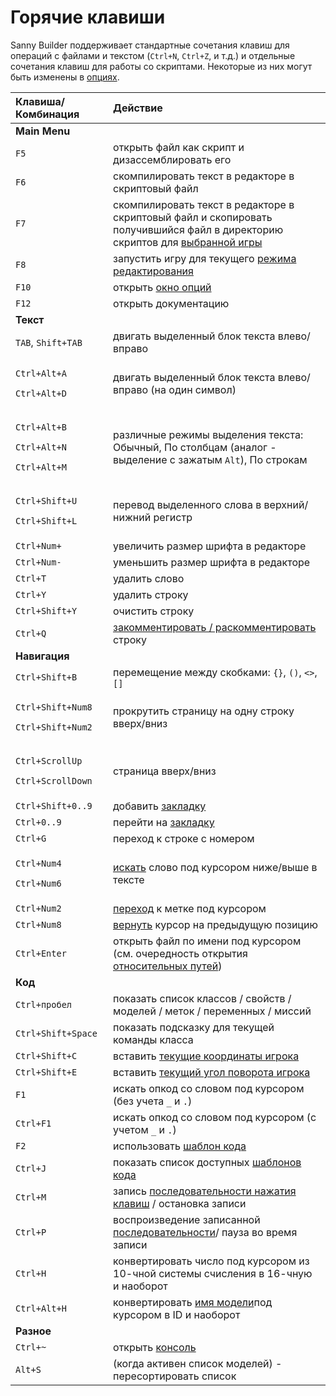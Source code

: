 # Горячие клавиши

Sanny Builder поддерживает стандартные сочетания клавиш для операций с файлами и текстом \(`Ctrl+N`, `Ctrl+Z`, и т.д.\) и отдельные сочетания клавиш для работы со скриптами. Некоторые из них могут быть изменены в [опциях](options/hotkeys.md).

<table>
  <thead>
    <tr>
      <th style="text-align:left">&#x41A;&#x43B;&#x430;&#x432;&#x438;&#x448;&#x430;/&#x41A;&#x43E;&#x43C;&#x431;&#x438;&#x43D;&#x430;&#x446;&#x438;&#x44F;</th>
      <th
      style="text-align:left">&#x414;&#x435;&#x439;&#x441;&#x442;&#x432;&#x438;&#x435;</th>
    </tr>
  </thead>
  <tbody>
    <tr>
      <td style="text-align:left"><b>Main Menu</b>
      </td>
      <td style="text-align:left"></td>
    </tr>
    <tr>
      <td style="text-align:left"><code>F5</code>
      </td>
      <td style="text-align:left">&#x43E;&#x442;&#x43A;&#x440;&#x44B;&#x442;&#x44C; &#x444;&#x430;&#x439;&#x43B;
        &#x43A;&#x430;&#x43A; &#x441;&#x43A;&#x440;&#x438;&#x43F;&#x442; &#x438;
        &#x434;&#x438;&#x437;&#x430;&#x441;&#x441;&#x435;&#x43C;&#x431;&#x43B;&#x438;&#x440;&#x43E;&#x432;&#x430;&#x442;&#x44C;
        &#x435;&#x433;&#x43E;</td>
    </tr>
    <tr>
      <td style="text-align:left"><code>F6</code>
      </td>
      <td style="text-align:left">&#x441;&#x43A;&#x43E;&#x43C;&#x43F;&#x438;&#x43B;&#x438;&#x440;&#x43E;&#x432;&#x430;&#x442;&#x44C;
        &#x442;&#x435;&#x43A;&#x441;&#x442; &#x432; &#x440;&#x435;&#x434;&#x430;&#x43A;&#x442;&#x43E;&#x440;&#x435;
        &#x432; &#x441;&#x43A;&#x440;&#x438;&#x43F;&#x442;&#x43E;&#x432;&#x44B;&#x439;
        &#x444;&#x430;&#x439;&#x43B;</td>
    </tr>
    <tr>
      <td style="text-align:left"><code>F7</code>
      </td>
      <td style="text-align:left">&#x441;&#x43A;&#x43E;&#x43C;&#x43F;&#x438;&#x43B;&#x438;&#x440;&#x43E;&#x432;&#x430;&#x442;&#x44C;
        &#x442;&#x435;&#x43A;&#x441;&#x442; &#x432; &#x440;&#x435;&#x434;&#x430;&#x43A;&#x442;&#x43E;&#x440;&#x435;
        &#x432; &#x441;&#x43A;&#x440;&#x438;&#x43F;&#x442;&#x43E;&#x432;&#x44B;&#x439;
        &#x444;&#x430;&#x439;&#x43B; &#x438; &#x441;&#x43A;&#x43E;&#x43F;&#x438;&#x440;&#x43E;&#x432;&#x430;&#x442;&#x44C;
        &#x43F;&#x43E;&#x43B;&#x443;&#x447;&#x438;&#x432;&#x448;&#x438;&#x439;&#x441;&#x44F;
        &#x444;&#x430;&#x439;&#x43B; &#x432; &#x434;&#x438;&#x440;&#x435;&#x43A;&#x442;&#x43E;&#x440;&#x438;&#x44E;
        &#x441;&#x43A;&#x440;&#x438;&#x43F;&#x442;&#x43E;&#x432; &#x434;&#x43B;&#x44F;
        <a
        href="options/general.md#direktoriya-igry">&#x432;&#x44B;&#x431;&#x440;&#x430;&#x43D;&#x43D;&#x43E;&#x439; &#x438;&#x433;&#x440;&#x44B;</a>
      </td>
    </tr>
    <tr>
      <td style="text-align:left"><code>F8</code>
      </td>
      <td style="text-align:left">&#x437;&#x430;&#x43F;&#x443;&#x441;&#x442;&#x438;&#x442;&#x44C; &#x438;&#x433;&#x440;&#x443;
        &#x434;&#x43B;&#x44F; &#x442;&#x435;&#x43A;&#x443;&#x449;&#x435;&#x433;&#x43E;
        <a
        href="edit-modes/">&#x440;&#x435;&#x436;&#x438;&#x43C;&#x430; &#x440;&#x435;&#x434;&#x430;&#x43A;&#x442;&#x438;&#x440;&#x43E;&#x432;&#x430;&#x43D;&#x438;&#x44F;</a>
      </td>
    </tr>
    <tr>
      <td style="text-align:left"><code>F10</code>
      </td>
      <td style="text-align:left">&#x43E;&#x442;&#x43A;&#x440;&#x44B;&#x442;&#x44C; <a href="options/">&#x43E;&#x43A;&#x43D;&#x43E; &#x43E;&#x43F;&#x446;&#x438;&#x439;</a>
      </td>
    </tr>
    <tr>
      <td style="text-align:left"><code>F12</code>
      </td>
      <td style="text-align:left">&#x43E;&#x442;&#x43A;&#x440;&#x44B;&#x442;&#x44C; &#x434;&#x43E;&#x43A;&#x443;&#x43C;&#x435;&#x43D;&#x442;&#x430;&#x446;&#x438;&#x44E;</td>
    </tr>
    <tr>
      <td style="text-align:left"><b>&#x422;&#x435;&#x43A;&#x441;&#x442;</b>
      </td>
      <td style="text-align:left"></td>
    </tr>
    <tr>
      <td style="text-align:left"><code>TAB</code>, <code>Shift+TAB</code>
      </td>
      <td style="text-align:left">&#x434;&#x432;&#x438;&#x433;&#x430;&#x442;&#x44C; &#x432;&#x44B;&#x434;&#x435;&#x43B;&#x435;&#x43D;&#x43D;&#x44B;&#x439;
        &#x431;&#x43B;&#x43E;&#x43A; &#x442;&#x435;&#x43A;&#x441;&#x442;&#x430;
        &#x432;&#x43B;&#x435;&#x432;&#x43E;/&#x432;&#x43F;&#x440;&#x430;&#x432;&#x43E;</td>
    </tr>
    <tr>
      <td style="text-align:left">
        <p><code>Ctrl+Alt+A</code>
        </p>
        <p><code>Ctrl+Alt+D</code>
        </p>
      </td>
      <td style="text-align:left">&#x434;&#x432;&#x438;&#x433;&#x430;&#x442;&#x44C; &#x432;&#x44B;&#x434;&#x435;&#x43B;&#x435;&#x43D;&#x43D;&#x44B;&#x439;
        &#x431;&#x43B;&#x43E;&#x43A; &#x442;&#x435;&#x43A;&#x441;&#x442;&#x430;
        &#x432;&#x43B;&#x435;&#x432;&#x43E;/&#x432;&#x43F;&#x440;&#x430;&#x432;&#x43E;
        (&#x43D;&#x430; &#x43E;&#x434;&#x438;&#x43D; &#x441;&#x438;&#x43C;&#x432;&#x43E;&#x43B;)</td>
    </tr>
    <tr>
      <td style="text-align:left">
        <p><code>Ctrl+Alt+B</code>
        </p>
        <p><code>Ctrl+Alt+N</code>
        </p>
        <p><code>Ctrl+Alt+M</code>
        </p>
      </td>
      <td style="text-align:left">&#x440;&#x430;&#x437;&#x43B;&#x438;&#x447;&#x43D;&#x44B;&#x435; &#x440;&#x435;&#x436;&#x438;&#x43C;&#x44B;
        &#x432;&#x44B;&#x434;&#x435;&#x43B;&#x435;&#x43D;&#x438;&#x44F; &#x442;&#x435;&#x43A;&#x441;&#x442;&#x430;:
        &#x41E;&#x431;&#x44B;&#x447;&#x43D;&#x44B;&#x439;, &#x41F;&#x43E; &#x441;&#x442;&#x43E;&#x43B;&#x431;&#x446;&#x430;&#x43C;
        (&#x430;&#x43D;&#x430;&#x43B;&#x43E;&#x433; - &#x432;&#x44B;&#x434;&#x435;&#x43B;&#x435;&#x43D;&#x438;&#x435;
        &#x441; &#x437;&#x430;&#x436;&#x430;&#x442;&#x44B;&#x43C; <code>Alt</code>),
        &#x41F;&#x43E; &#x441;&#x442;&#x440;&#x43E;&#x43A;&#x430;&#x43C;</td>
    </tr>
    <tr>
      <td style="text-align:left">
        <p><code>Ctrl+Shift+U</code>
        </p>
        <p><code>Ctrl+Shift+L</code>
        </p>
      </td>
      <td style="text-align:left">&#x43F;&#x435;&#x440;&#x435;&#x432;&#x43E;&#x434; &#x432;&#x44B;&#x434;&#x435;&#x43B;&#x435;&#x43D;&#x43D;&#x43E;&#x433;&#x43E;
        &#x441;&#x43B;&#x43E;&#x432;&#x430; &#x432; &#x432;&#x435;&#x440;&#x445;&#x43D;&#x438;&#x439;/&#x43D;&#x438;&#x436;&#x43D;&#x438;&#x439;
        &#x440;&#x435;&#x433;&#x438;&#x441;&#x442;&#x440;</td>
    </tr>
    <tr>
      <td style="text-align:left"><code>Ctrl+Num+</code>
      </td>
      <td style="text-align:left">&#x443;&#x432;&#x435;&#x43B;&#x438;&#x447;&#x438;&#x442;&#x44C; &#x440;&#x430;&#x437;&#x43C;&#x435;&#x440;
        &#x448;&#x440;&#x438;&#x444;&#x442;&#x430; &#x432; &#x440;&#x435;&#x434;&#x430;&#x43A;&#x442;&#x43E;&#x440;&#x435;</td>
    </tr>
    <tr>
      <td style="text-align:left"><code>Ctrl+Num-</code>
      </td>
      <td style="text-align:left">&#x443;&#x43C;&#x435;&#x43D;&#x44C;&#x448;&#x438;&#x442;&#x44C; &#x440;&#x430;&#x437;&#x43C;&#x435;&#x440;
        &#x448;&#x440;&#x438;&#x444;&#x442;&#x430; &#x432; &#x440;&#x435;&#x434;&#x430;&#x43A;&#x442;&#x43E;&#x440;&#x435;</td>
    </tr>
    <tr>
      <td style="text-align:left"><code>Ctrl+T</code>
      </td>
      <td style="text-align:left">&#x443;&#x434;&#x430;&#x43B;&#x438;&#x442;&#x44C; &#x441;&#x43B;&#x43E;&#x432;&#x43E;</td>
    </tr>
    <tr>
      <td style="text-align:left"><code>Ctrl+Y</code>
      </td>
      <td style="text-align:left">&#x443;&#x434;&#x430;&#x43B;&#x438;&#x442;&#x44C; &#x441;&#x442;&#x440;&#x43E;&#x43A;&#x443;</td>
    </tr>
    <tr>
      <td style="text-align:left"><code>Ctrl+Shift+Y</code>
      </td>
      <td style="text-align:left">&#x43E;&#x447;&#x438;&#x441;&#x442;&#x438;&#x442;&#x44C; &#x441;&#x442;&#x440;&#x43E;&#x43A;&#x443;</td>
    </tr>
    <tr>
      <td style="text-align:left"><code>Ctrl+Q</code>
      </td>
      <td style="text-align:left"><a href="features.md#kommentirovanie-koda">&#x437;&#x430;&#x43A;&#x43E;&#x43C;&#x43C;&#x435;&#x43D;&#x442;&#x438;&#x440;&#x43E;&#x432;&#x430;&#x442;&#x44C; / &#x440;&#x430;&#x441;&#x43A;&#x43E;&#x43C;&#x43C;&#x435;&#x43D;&#x442;&#x438;&#x440;&#x43E;&#x432;&#x430;&#x442;&#x44C;</a> &#x441;&#x442;&#x440;&#x43E;&#x43A;&#x443;</td>
    </tr>
    <tr>
      <td style="text-align:left"><b>&#x41D;&#x430;&#x432;&#x438;&#x433;&#x430;&#x446;&#x438;&#x44F;</b>
      </td>
      <td style="text-align:left"></td>
    </tr>
    <tr>
      <td style="text-align:left"><code>Ctrl+Shift+B</code>
      </td>
      <td style="text-align:left">&#x43F;&#x435;&#x440;&#x435;&#x43C;&#x435;&#x449;&#x435;&#x43D;&#x438;&#x435;
        &#x43C;&#x435;&#x436;&#x434;&#x443; &#x441;&#x43A;&#x43E;&#x431;&#x43A;&#x430;&#x43C;&#x438;: <code>{}</code>, <code>()</code>, <code>&lt;&gt;</code>, <code>[]</code>
      </td>
    </tr>
    <tr>
      <td style="text-align:left">
        <p><code>Ctrl+Shift+Num8</code>
        </p>
        <p><code>Ctrl+Shift+Num2</code>
        </p>
      </td>
      <td style="text-align:left">&#x43F;&#x440;&#x43E;&#x43A;&#x440;&#x443;&#x442;&#x438;&#x442;&#x44C;
        &#x441;&#x442;&#x440;&#x430;&#x43D;&#x438;&#x446;&#x443; &#x43D;&#x430;
        &#x43E;&#x434;&#x43D;&#x443; &#x441;&#x442;&#x440;&#x43E;&#x43A;&#x443;
        &#x432;&#x432;&#x435;&#x440;&#x445;/&#x432;&#x43D;&#x438;&#x437;</td>
    </tr>
    <tr>
      <td style="text-align:left">
        <p><code>Ctrl+ScrollUp</code> 
        </p>
        <p><code>Ctrl+ScrollDown</code>
        </p>
      </td>
      <td style="text-align:left">&#x441;&#x442;&#x440;&#x430;&#x43D;&#x438;&#x446;&#x430; &#x432;&#x432;&#x435;&#x440;&#x445;/&#x432;&#x43D;&#x438;&#x437;</td>
    </tr>
    <tr>
      <td style="text-align:left"><code>Ctrl+Shift+0..9</code>
      </td>
      <td style="text-align:left">&#x434;&#x43E;&#x431;&#x430;&#x432;&#x438;&#x442;&#x44C; <a href="features.md#bystryi-perekhod-po-tekstu">&#x437;&#x430;&#x43A;&#x43B;&#x430;&#x434;&#x43A;&#x443;</a>
      </td>
    </tr>
    <tr>
      <td style="text-align:left"><code>Ctrl+0..9</code>
      </td>
      <td style="text-align:left">&#x43F;&#x435;&#x440;&#x435;&#x439;&#x442;&#x438; &#x43D;&#x430; <a href="features.md#bystryi-perekhod-po-tekstu">&#x437;&#x430;&#x43A;&#x43B;&#x430;&#x434;&#x43A;&#x443;</a>
      </td>
    </tr>
    <tr>
      <td style="text-align:left"><code>Ctrl+G</code>
      </td>
      <td style="text-align:left">&#x43F;&#x435;&#x440;&#x435;&#x445;&#x43E;&#x434; &#x43A; &#x441;&#x442;&#x440;&#x43E;&#x43A;&#x435;
        &#x441; &#x43D;&#x43E;&#x43C;&#x435;&#x440;&#x43E;&#x43C;</td>
    </tr>
    <tr>
      <td style="text-align:left">
        <p><code>Ctrl+Num4</code>
        </p>
        <p><code>Ctrl+Num6</code>
        </p>
      </td>
      <td style="text-align:left"><a href="features.md#momentalnyi-poisk">&#x438;&#x441;&#x43A;&#x430;&#x442;&#x44C;</a> &#x441;&#x43B;&#x43E;&#x432;&#x43E;
        &#x43F;&#x43E;&#x434; &#x43A;&#x443;&#x440;&#x441;&#x43E;&#x440;&#x43E;&#x43C;
        &#x43D;&#x438;&#x436;&#x435;/&#x432;&#x44B;&#x448;&#x435; &#x432; &#x442;&#x435;&#x43A;&#x441;&#x442;&#x435;</td>
    </tr>
    <tr>
      <td style="text-align:left"><code>Ctrl+Num2</code>
      </td>
      <td style="text-align:left"><a href="features.md#momentalnyi-poisk">&#x43F;&#x435;&#x440;&#x435;&#x445;&#x43E;&#x434;</a> &#x43A;
        &#x43C;&#x435;&#x442;&#x43A;&#x435; &#x43F;&#x43E;&#x434; &#x43A;&#x443;&#x440;&#x441;&#x43E;&#x440;&#x43E;&#x43C;</td>
    </tr>
    <tr>
      <td style="text-align:left"><code>Ctrl+Num8</code>
      </td>
      <td style="text-align:left"><a href="features.md#momentalnyi-poisk">&#x432;&#x435;&#x440;&#x43D;&#x443;&#x442;&#x44C;</a> &#x43A;&#x443;&#x440;&#x441;&#x43E;&#x440;
        &#x43D;&#x430; &#x43F;&#x440;&#x435;&#x434;&#x44B;&#x434;&#x443;&#x449;&#x443;&#x44E;
        &#x43F;&#x43E;&#x437;&#x438;&#x446;&#x438;&#x44E;</td>
    </tr>
    <tr>
      <td style="text-align:left"><code>Ctrl+Enter</code>
      </td>
      <td style="text-align:left">&#x43E;&#x442;&#x43A;&#x440;&#x44B;&#x442;&#x44C; &#x444;&#x430;&#x439;&#x43B;
        &#x43F;&#x43E; &#x438;&#x43C;&#x435;&#x43D;&#x438; &#x43F;&#x43E;&#x434;
        &#x43A;&#x443;&#x440;&#x441;&#x43E;&#x440;&#x43E;&#x43C; (&#x441;&#x43C;.
        &#x43E;&#x447;&#x435;&#x440;&#x435;&#x434;&#x43D;&#x43E;&#x441;&#x442;&#x44C;
        &#x43E;&#x442;&#x43A;&#x440;&#x44B;&#x442;&#x438;&#x44F; <a href="coding/directives.md#usdinclude">&#x43E;&#x442;&#x43D;&#x43E;&#x441;&#x438;&#x442;&#x435;&#x43B;&#x44C;&#x43D;&#x44B;&#x445; &#x43F;&#x443;&#x442;&#x435;&#x439;</a>)</td>
    </tr>
    <tr>
      <td style="text-align:left"><b>&#x41A;&#x43E;&#x434;</b>
      </td>
      <td style="text-align:left"></td>
    </tr>
    <tr>
      <td style="text-align:left"><code>Ctrl+&#x43F;&#x440;&#x43E;&#x431;&#x435;&#x43B;</code>
      </td>
      <td style="text-align:left">&#x43F;&#x43E;&#x43A;&#x430;&#x437;&#x430;&#x442;&#x44C; &#x441;&#x43F;&#x438;&#x441;&#x43E;&#x43A;
        &#x43A;&#x43B;&#x430;&#x441;&#x441;&#x43E;&#x432; / &#x441;&#x432;&#x43E;&#x439;&#x441;&#x442;&#x432;
        / &#x43C;&#x43E;&#x434;&#x435;&#x43B;&#x435;&#x439; / &#x43C;&#x435;&#x442;&#x43E;&#x43A;
        / &#x43F;&#x435;&#x440;&#x435;&#x43C;&#x435;&#x43D;&#x43D;&#x44B;&#x445;
        / &#x43C;&#x438;&#x441;&#x441;&#x438;&#x439;</td>
    </tr>
    <tr>
      <td style="text-align:left"><code>Ctrl+Shift+Space</code>
      </td>
      <td style="text-align:left">&#x43F;&#x43E;&#x43A;&#x430;&#x437;&#x430;&#x442;&#x44C; &#x43F;&#x43E;&#x434;&#x441;&#x43A;&#x430;&#x437;&#x43A;&#x443;
        &#x434;&#x43B;&#x44F; &#x442;&#x435;&#x43A;&#x443;&#x449;&#x435;&#x439;
        &#x43A;&#x43E;&#x43C;&#x430;&#x43D;&#x434;&#x44B; &#x43A;&#x43B;&#x430;&#x441;&#x441;&#x430;</td>
    </tr>
    <tr>
      <td style="text-align:left"><code>Ctrl+Shift+C</code>
      </td>
      <td style="text-align:left">&#x432;&#x441;&#x442;&#x430;&#x432;&#x438;&#x442;&#x44C; <a href="features.md#izmenenie-koordinat-i-ugla-razvorota-igroka">&#x442;&#x435;&#x43A;&#x443;&#x449;&#x438;&#x435; &#x43A;&#x43E;&#x43E;&#x440;&#x434;&#x438;&#x43D;&#x430;&#x442;&#x44B; &#x438;&#x433;&#x440;&#x43E;&#x43A;&#x430;</a>
      </td>
    </tr>
    <tr>
      <td style="text-align:left"><code>Ctrl+Shift+E</code>
      </td>
      <td style="text-align:left">&#x432;&#x441;&#x442;&#x430;&#x432;&#x438;&#x442;&#x44C; <a href="features.md#izmenenie-koordinat-i-ugla-razvorota-igroka">&#x442;&#x435;&#x43A;&#x443;&#x449;&#x438;&#x439; &#x443;&#x433;&#x43E;&#x43B; &#x43F;&#x43E;&#x432;&#x43E;&#x440;&#x43E;&#x442;&#x430; &#x438;&#x433;&#x440;&#x43E;&#x43A;&#x430;</a>
      </td>
    </tr>
    <tr>
      <td style="text-align:left"><code>F1</code>
      </td>
      <td style="text-align:left">&#x438;&#x441;&#x43A;&#x430;&#x442;&#x44C; &#x43E;&#x43F;&#x43A;&#x43E;&#x434;
        &#x441;&#x43E; &#x441;&#x43B;&#x43E;&#x432;&#x43E;&#x43C; &#x43F;&#x43E;&#x434;
        &#x43A;&#x443;&#x440;&#x441;&#x43E;&#x440;&#x43E;&#x43C; (&#x431;&#x435;&#x437;
        &#x443;&#x447;&#x435;&#x442;&#x430; <code>_</code> &#x438; <code>.</code>)</td>
    </tr>
    <tr>
      <td style="text-align:left"><code>Ctrl+F1</code>
      </td>
      <td style="text-align:left">&#x438;&#x441;&#x43A;&#x430;&#x442;&#x44C; &#x43E;&#x43F;&#x43A;&#x43E;&#x434;
        &#x441;&#x43E; &#x441;&#x43B;&#x43E;&#x432;&#x43E;&#x43C; &#x43F;&#x43E;&#x434;
        &#x43A;&#x443;&#x440;&#x441;&#x43E;&#x440;&#x43E;&#x43C; (&#x441; &#x443;&#x447;&#x435;&#x442;&#x43E;&#x43C; <code>_</code> &#x438; <code>.</code>)</td>
    </tr>
    <tr>
      <td style="text-align:left"><code>F2</code>
      </td>
      <td style="text-align:left">&#x438;&#x441;&#x43F;&#x43E;&#x43B;&#x44C;&#x437;&#x43E;&#x432;&#x430;&#x442;&#x44C;
        <a
        href="features.md#ispolzovanie-shablonov-koda">&#x448;&#x430;&#x431;&#x43B;&#x43E;&#x43D; &#x43A;&#x43E;&#x434;&#x430;</a>
      </td>
    </tr>
    <tr>
      <td style="text-align:left"><code>Ctrl+J</code>
      </td>
      <td style="text-align:left">&#x43F;&#x43E;&#x43A;&#x430;&#x437;&#x430;&#x442;&#x44C; &#x441;&#x43F;&#x438;&#x441;&#x43E;&#x43A;
        &#x434;&#x43E;&#x441;&#x442;&#x443;&#x43F;&#x43D;&#x44B;&#x445; <a href="features.md#ispolzovanie-shablonov-koda">&#x448;&#x430;&#x431;&#x43B;&#x43E;&#x43D;&#x43E;&#x432; &#x43A;&#x43E;&#x434;&#x430;</a>
      </td>
    </tr>
    <tr>
      <td style="text-align:left"><code>Ctrl+M</code>
      </td>
      <td style="text-align:left">&#x437;&#x430;&#x43F;&#x438;&#x441;&#x44C; <a href="features.md#zapis-i-vosproizvedenie-nazhatii-knopok">&#x43F;&#x43E;&#x441;&#x43B;&#x435;&#x434;&#x43E;&#x432;&#x430;&#x442;&#x435;&#x43B;&#x44C;&#x43D;&#x43E;&#x441;&#x442;&#x438; &#x43D;&#x430;&#x436;&#x430;&#x442;&#x438;&#x44F; &#x43A;&#x43B;&#x430;&#x432;&#x438;&#x448;</a> /
        &#x43E;&#x441;&#x442;&#x430;&#x43D;&#x43E;&#x432;&#x43A;&#x430; &#x437;&#x430;&#x43F;&#x438;&#x441;&#x438;</td>
    </tr>
    <tr>
      <td style="text-align:left"><code>Ctrl+P</code>
      </td>
      <td style="text-align:left">&#x432;&#x43E;&#x441;&#x43F;&#x440;&#x43E;&#x438;&#x437;&#x432;&#x435;&#x434;&#x435;&#x43D;&#x438;&#x435;
        &#x437;&#x430;&#x43F;&#x438;&#x441;&#x430;&#x43D;&#x43D;&#x43E;&#x439;
        <a
        href="features.md#zapis-i-vosproizvedenie-nazhatii-knopok">&#x43F;&#x43E;&#x441;&#x43B;&#x435;&#x434;&#x43E;&#x432;&#x430;&#x442;&#x435;&#x43B;&#x44C;&#x43D;&#x43E;&#x441;&#x442;&#x438;</a>/
          &#x43F;&#x430;&#x443;&#x437;&#x430; &#x432;&#x43E; &#x432;&#x440;&#x435;&#x43C;&#x44F;
          &#x437;&#x430;&#x43F;&#x438;&#x441;&#x438;</td>
    </tr>
    <tr>
      <td style="text-align:left"><code>Ctrl+H</code>
      </td>
      <td style="text-align:left">&#x43A;&#x43E;&#x43D;&#x432;&#x435;&#x440;&#x442;&#x438;&#x440;&#x43E;&#x432;&#x430;&#x442;&#x44C;
        &#x447;&#x438;&#x441;&#x43B;&#x43E; &#x43F;&#x43E;&#x434; &#x43A;&#x443;&#x440;&#x441;&#x43E;&#x440;&#x43E;&#x43C;
        &#x438;&#x437; 10-&#x447;&#x43D;&#x43E;&#x439; &#x441;&#x438;&#x441;&#x442;&#x435;&#x43C;&#x44B;
        &#x441;&#x447;&#x438;&#x441;&#x43B;&#x435;&#x43D;&#x438;&#x44F; &#x432;
        16-&#x447;&#x43D;&#x443;&#x44E; &#x438; &#x43D;&#x430;&#x43E;&#x431;&#x43E;&#x440;&#x43E;&#x442;</td>
    </tr>
    <tr>
      <td style="text-align:left"><code>Ctrl+Alt+H</code>
      </td>
      <td style="text-align:left">&#x43A;&#x43E;&#x43D;&#x432;&#x435;&#x440;&#x442;&#x438;&#x440;&#x43E;&#x432;&#x430;&#x442;&#x44C;
        <a
        href="coding/data-types.md#imena-modelei">&#x438;&#x43C;&#x44F; &#x43C;&#x43E;&#x434;&#x435;&#x43B;&#x438;</a>&#x43F;&#x43E;&#x434;
          &#x43A;&#x443;&#x440;&#x441;&#x43E;&#x440;&#x43E;&#x43C; &#x432; ID &#x438;
          &#x43D;&#x430;&#x43E;&#x431;&#x43E;&#x440;&#x43E;&#x442;</td>
    </tr>
    <tr>
      <td style="text-align:left"><b>&#x420;&#x430;&#x437;&#x43D;&#x43E;&#x435;</b>
      </td>
      <td style="text-align:left"></td>
    </tr>
    <tr>
      <td style="text-align:left"><code>Ctrl+~</code>
      </td>
      <td style="text-align:left">&#x43E;&#x442;&#x43A;&#x440;&#x44B;&#x442;&#x44C; <a href="console.md">&#x43A;&#x43E;&#x43D;&#x441;&#x43E;&#x43B;&#x44C;</a>
      </td>
    </tr>
    <tr>
      <td style="text-align:left"><code>Alt+S</code>
      </td>
      <td style="text-align:left">(&#x43A;&#x43E;&#x433;&#x434;&#x430; &#x430;&#x43A;&#x442;&#x438;&#x432;&#x435;&#x43D;
        &#x441;&#x43F;&#x438;&#x441;&#x43E;&#x43A; &#x43C;&#x43E;&#x434;&#x435;&#x43B;&#x435;&#x439;)
        - &#x43F;&#x435;&#x440;&#x435;&#x441;&#x43E;&#x440;&#x442;&#x438;&#x440;&#x43E;&#x432;&#x430;&#x442;&#x44C;
        &#x441;&#x43F;&#x438;&#x441;&#x43E;&#x43A;</td>
    </tr>
  </tbody>
</table>

